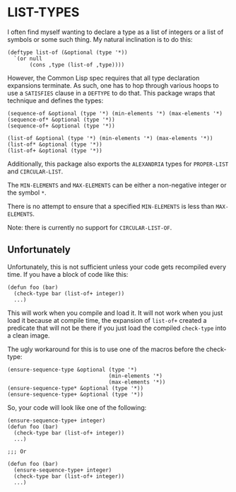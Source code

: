 LIST-TYPES
==========

I often find myself wanting to declare a type as a list of integers or
a list of symbols or some such thing.  My natural inclination is to do
this:

    (deftype list-of (&optional (type '*))
      `(or null
           (cons ,type (list-of ,type))))

However, the Common Lisp spec requires that all type declaration
expansions terminate.  As such, one has to hop through various hoops
to use a `SATISFIES` clause in a `DEFTYPE` to do that.  This package
wraps that technique and defines the types:

    (sequence-of &optional (type '*) (min-elements '*) (max-elements '*)
    (sequence-of* &optional (type '*))
    (sequence-of+ &optional (type '*))

    (list-of &optional (type '*) (min-elements '*) (max-elements '*))
    (list-of* &optional (type '*))
    (list-of+ &optional (type '*))

Additionally, this package also exports the `ALEXANDRIA` types for
`PROPER-LIST` and `CIRCULAR-LIST`.

The `MIN-ELEMENTS` and `MAX-ELEMENTS` can be either a non-negative
integer or the symbol `*`.

There is no attempt to ensure that a specified `MIN-ELEMENTS` is less
than `MAX-ELEMENTS`.

Note: there is currently no support for `CIRCULAR-LIST-OF`.

Unfortunately
-------------

Unfortunately, this is not sufficient unless your code gets recompiled
every time.  If you have a block of code like this:

    (defun foo (bar)
      (check-type bar (list-of+ integer))
      ...)

This will work when you compile and load it.  It will not work when
you just load it because at compile time, the expansion of `list-of+`
created a predicate that will not be there if you just load the
compiled `check-type` into a clean image.

The ugly workaround for this is to use one of the macros before the check-type:

    (ensure-sequence-type &optional (type '*)
                                    (min-elements '*)
                                    (max-elements '*))
    (ensure-sequence-type* &optional (type '*))
    (ensure-sequence-type+ &optional (type '*))

So, your code will look like one of the following:

    (ensure-sequence-type+ integer)
    (defun foo (bar)
      (check-type bar (list-of+ integer))
      ...)

    ;;; Or

    (defun foo (bar)
      (ensure-sequence-type+ integer)
      (check-type bar (list-of+ integer))
      ...)
